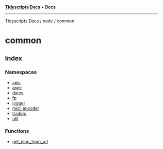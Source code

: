 [**Tidyscripts Docs**](../../../../README.md) • **Docs**

***

[Tidyscripts Docs](../../../../globals.md) / [node](../../README.md) / common

# common

## Index

### Namespaces

- [apis](namespaces/apis/README.md)
- [asnc](namespaces/asnc/README.md)
- [dates](namespaces/dates/README.md)
- [fp](namespaces/fp/README.md)
- [logger](namespaces/logger/README.md)
- [midi\_encoder](namespaces/midi_encoder/README.md)
- [trading](namespaces/trading/README.md)
- [util](namespaces/util/README.md)

### Functions

- [get\_json\_from\_url](functions/get_json_from_url.md)
